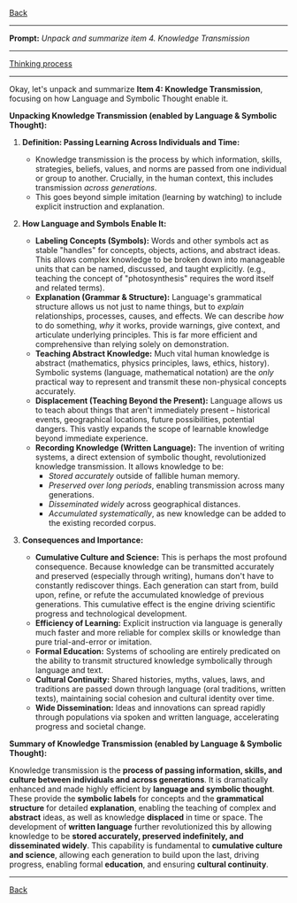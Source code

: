[Back](..)

---

**Prompt:** *Unpack and summarize item 4. Knowledge Transmission*

---

[Thinking process](thoughts)

---

Okay, let's unpack and summarize **Item 4: Knowledge Transmission**, focusing on how Language and Symbolic Thought enable it.

**Unpacking Knowledge Transmission (enabled by Language & Symbolic Thought):**

1.  **Definition: Passing Learning Across Individuals and Time:**
    *   Knowledge transmission is the process by which information, skills, strategies, beliefs, values, and norms are passed from one individual or group to another. Crucially, in the human context, this includes transmission *across generations*.
    *   This goes beyond simple imitation (learning by watching) to include explicit instruction and explanation.

2.  **How Language and Symbols Enable It:**
    *   **Labeling Concepts (Symbols):** Words and other symbols act as stable "handles" for concepts, objects, actions, and abstract ideas. This allows complex knowledge to be broken down into manageable units that can be named, discussed, and taught explicitly. (e.g., teaching the concept of "photosynthesis" requires the word itself and related terms).
    *   **Explanation (Grammar & Structure):** Language's grammatical structure allows us not just to name things, but to *explain* relationships, processes, causes, and effects. We can describe *how* to do something, *why* it works, provide warnings, give context, and articulate underlying principles. This is far more efficient and comprehensive than relying solely on demonstration.
    *   **Teaching Abstract Knowledge:** Much vital human knowledge is abstract (mathematics, physics principles, laws, ethics, history). Symbolic systems (language, mathematical notation) are the *only* practical way to represent and transmit these non-physical concepts accurately.
    *   **Displacement (Teaching Beyond the Present):** Language allows us to teach about things that aren't immediately present – historical events, geographical locations, future possibilities, potential dangers. This vastly expands the scope of learnable knowledge beyond immediate experience.
    *   **Recording Knowledge (Written Language):** The invention of writing systems, a direct extension of symbolic thought, revolutionized knowledge transmission. It allows knowledge to be:
        *   *Stored accurately* outside of fallible human memory.
        *   *Preserved over long periods*, enabling transmission across many generations.
        *   *Disseminated widely* across geographical distances.
        *   *Accumulated systematically*, as new knowledge can be added to the existing recorded corpus.

3.  **Consequences and Importance:**
    *   **Cumulative Culture and Science:** This is perhaps the most profound consequence. Because knowledge can be transmitted accurately and preserved (especially through writing), humans don't have to constantly rediscover things. Each generation can start from, build upon, refine, or refute the accumulated knowledge of previous generations. This cumulative effect is the engine driving scientific progress and technological development.
    *   **Efficiency of Learning:** Explicit instruction via language is generally much faster and more reliable for complex skills or knowledge than pure trial-and-error or imitation.
    *   **Formal Education:** Systems of schooling are entirely predicated on the ability to transmit structured knowledge symbolically through language and text.
    *   **Cultural Continuity:** Shared histories, myths, values, laws, and traditions are passed down through language (oral traditions, written texts), maintaining social cohesion and cultural identity over time.
    *   **Wide Dissemination:** Ideas and innovations can spread rapidly through populations via spoken and written language, accelerating progress and societal change.

**Summary of Knowledge Transmission (enabled by Language & Symbolic Thought):**

Knowledge transmission is the **process of passing information, skills, and culture between individuals and across generations**. It is dramatically enhanced and made highly efficient by **language and symbolic thought**. These provide the **symbolic labels** for concepts and the **grammatical structure** for detailed **explanation**, enabling the teaching of complex and **abstract** ideas, as well as knowledge **displaced** in time or space. The development of **written language** further revolutionized this by allowing knowledge to be **stored accurately, preserved indefinitely, and disseminated widely**. This capability is fundamental to **cumulative culture and science**, allowing each generation to build upon the last, driving progress, enabling formal **education**, and ensuring **cultural continuity**.

---

[Back](..)

